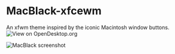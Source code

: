 # MacBlack-xfcewm
An xfwm theme inspired by the iconic Macintosh window buttons.
![View on OpenDesktop.org](https://www.opendesktop.org/u/rogierreerink/products/)

![MacBlack screenshot](https://github.com/rogierreerink/MacBlack-xfcewm/blob/master/extra/screenshot.png)
